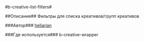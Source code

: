 #b-creative-list-filters#

##Описание##
Фильтры для списка креативов/групп креативов

###Автор###
[heliarian ](https://staff.yandex-team.ru/heliarian )

###Где используется###
b-creative-wrapper
